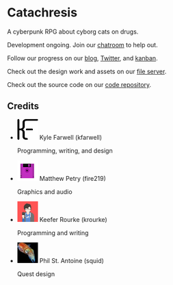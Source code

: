 Catachresis
===========
A cyberpunk RPG about cyborg cats on drugs.

Development ongoing. Join our [chatroom](/xmpp) to help out.

Follow our progress on our [blog](/blog/),
[Twitter](https://twitter.com/gelato_labs), and
[kanban](https://kanban.gelatolabs.xyz/#/board/3).

Check out the design work and assets on our
[file server](https://files.gelatolabs.xyz/index.php/s/RJJaiIOCTlRIFzq).

Check out the source code on our
[code repository](https://git.gelatolabs.xyz/gelato/catachresis).

Credits
-------
<ul class="collection">
  <li class="collection-item avatar">
    <img src="/img/kfarwell.png" class="avatar-img">
    <span class="title">Kyle Farwell (kfarwell)</span>
    <p>Programming, writing, and design</p>
    <a href="https://kfarwell.org/" class="secondary-content"><i class="mdi mdi-web"></i></a>
  </li>
  <li class="collection-item avatar">
    <img src="/img/fire219.png" class="avatar-img">
    <span class="title">Matthew Petry (fire219)</span>
    <p>Graphics and audio</p>
    <a href="https://fire219.kotori.me/" class="secondary-content"><i class="mdi mdi-web"></i></a>
  </li>
  <li class="collection-item avatar">
    <img src="/img/krourke.png" class="avatar-img">
    <span class="title">Keefer Rourke (krourke)</span>
    <p>Programming and writing</p>
    <a href="https://krourke.org/" class="secondary-content"><i class="mdi mdi-web"></i></a>
  </li>
  <li class="collection-item avatar">
    <img src="/img/squid.jpg" class="avatar-img">
    <span class="title">Phil St. Antoine (squid)</span>
    <p>Quest design</p>
    <a href="https://phil.guhnoo.org/" class="secondary-content"><i class="mdi mdi-web"></i></a>
  </li>
</ul>
